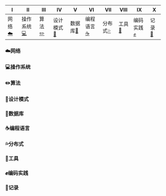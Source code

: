 | Ⅰ         | Ⅱ             | Ⅲ         | Ⅳ             | Ⅴ           | Ⅵ             | Ⅶ           | Ⅷ         | Ⅸ             | Ⅹ         |
| --------- | ------------- | --------- | ------------- | ----------- | ------------- | ----------- | --------- | ------------- | --------- |
| 网络[☁️]() | 操作系统[💻]() | 算法[✏️]() | 设计模式[🎨]() | 数据库[💾]() | 编程语言[☕️]() | 分布式[💦]() | 工具[🔨]() | 编码实践[✊]() | 记录[📝]() |

### ☁️网络

### 💻操作系统

### ✏️算法

### 🎨设计模式

### 💾数据库

### ☕️编程语言

### 💦分布式

### 🔨工具

### ✊编码实践

### 📝记录

